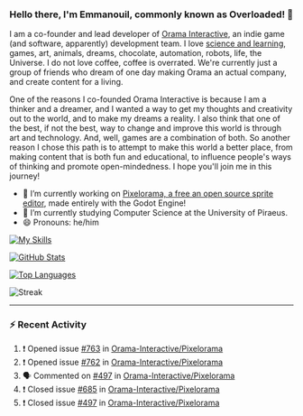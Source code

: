 ### Hello there, I'm Emmanouil, commonly known as Overloaded! 👋
I am a co-founder and lead developer of [Orama Interactive](https://www.orama-interactive.com/), an indie game (and software, apparently) development team. I love [science and learning](https://github.com/OverloadedOrama/KnowledgeBase), games, art, animals, dreams, chocolate, automation, robots, life, the Universe. I do not love coffee, coffee is overrated. We're currently just a group of friends who dream of one day making Orama an actual company, and create content for a living.

One of the reasons I co-founded Orama Interactive is because I am a thinker and a dreamer, and I wanted a way to get my thoughts and creativity out to the world, and to make my dreams a reality. I also think that one of the best, if not the best, way to change and improve this world is through art and technology. And, well, games are a combination of both. So another reason I chose this path is to attempt to make this world a better place, from making content that is both fun and educational, to influence people's ways of thinking and promote open-mindedness. I hope you'll join me in this journey!

- 🔭 I’m currently working on [Pixelorama, a free an open source sprite editor](https://github.com/Orama-Interactive/Pixelorama), made entirely with the Godot Engine!
- 🌱 I’m currently studying Computer Science at the University of Piraeus.
- 😄 Pronouns: he/him

[![My Skills](https://skillicons.dev/icons?i=godot,py,cpp,cs,git,linux,html)](https://skillicons.dev)

[![GitHub Stats](https://github-readme-stats.vercel.app/api/?username=OverloadedOrama&show_icons=true&theme=merko)](https://github.com/anuraghazra/github-readme-stats)

[![Top Languages](https://github-readme-stats.vercel.app/api/top-langs/?username=OverloadedOrama&layout=compact&theme=merko)](https://github.com/anuraghazra/github-readme-stats)

![Streak](https://github-readme-streak-stats.herokuapp.com/?user=OverloadedOrama&theme=vision-friendly-dark)

---

### :zap: Recent Activity

<!--START_SECTION:activity-->
1. ❗️ Opened issue [#763](https://github.com/Orama-Interactive/Pixelorama/issues/763) in [Orama-Interactive/Pixelorama](https://github.com/Orama-Interactive/Pixelorama)
2. ❗️ Opened issue [#762](https://github.com/Orama-Interactive/Pixelorama/issues/762) in [Orama-Interactive/Pixelorama](https://github.com/Orama-Interactive/Pixelorama)
3. 🗣 Commented on [#497](https://github.com/Orama-Interactive/Pixelorama/issues/497) in [Orama-Interactive/Pixelorama](https://github.com/Orama-Interactive/Pixelorama)
4. ❗️ Closed issue [#685](https://github.com/Orama-Interactive/Pixelorama/issues/685) in [Orama-Interactive/Pixelorama](https://github.com/Orama-Interactive/Pixelorama)
5. ❗️ Closed issue [#497](https://github.com/Orama-Interactive/Pixelorama/issues/497) in [Orama-Interactive/Pixelorama](https://github.com/Orama-Interactive/Pixelorama)
<!--END_SECTION:activity-->

<!--
**OverloadedOrama/OverloadedOrama** is a ✨ _special_ ✨ repository because its `README.md` (this file) appears on your GitHub profile.

Here are some ideas to get you started:

- 👯 I’m looking to collaborate on ...
- 🤔 I’m looking for help with ...
- 💬 Ask me about ...
- 📫 How to reach me: ...
- ⚡ Fun fact: ...
-->
